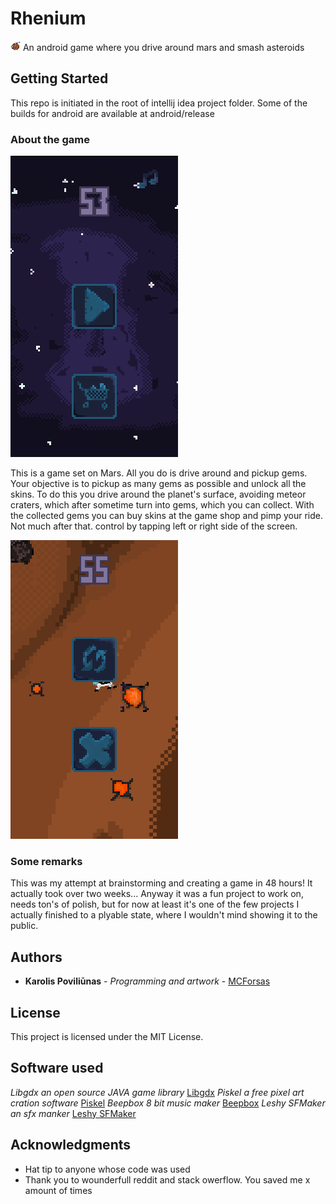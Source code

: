 # Rhenium
![logo](https://raw.githubusercontent.com/MCForsas/Rhenium/shop-fix/android/assets/textures/icon.png)
An android game where you drive around mars and smash asteroids

## Getting Started

This repo is initiated in the root of intellij idea project folder. Some of the builds for android are available at android/release

### About the game

<img style="" src="https://raw.githubusercontent.com/MCForsas/Rhenium/shop-fix/screenshots/Screenshot%20from%202019-06-07%2018-01-18.png" alt="Main game menu" />

This is a game set on Mars. All you do is drive around and pickup gems. Your objective is to pickup as many gems as possible and unlock all the skins. To do this you drive around the planet's surface, avoiding meteor craters, which after sometime turn into gems, which you can collect.
With the collected gems you can buy skins at the game shop and pimp your ride. Not much after that.
control by tapping left or right side of the screen.

<img style="" src="https://raw.githubusercontent.com/MCForsas/Rhenium/shop-fix/screenshots/Screenshot%20from%202019-06-07%2018-02-07.png" alt="Game screen"/>

### Some remarks

This was my attempt at brainstorming and creating a game in 48 hours! It actually took over two weeks... Anyway it was a fun project to work on, needs ton's of polish, but for now at least it's one of the few projects I actually finished to a plyable state, where I wouldn't mind showing it to the public.

## Authors

* **Karolis Poviliūnas** - *Programming and artwork* - [MCForsas](https://github.com/MCForsas)

## License

This project is licensed under the MIT License.

## Software used
*Libgdx an open source JAVA game library* [Libgdx](http://libgdx.badlogicgames.com/)
*Piskel a free pixel art cration software* [Piskel](https://www.piskelapp.com/)
*Beepbox 8 bit music maker* [Beepbox](http://beepbox.co/)
*Leshy SFMaker an sfx manker* [Leshy SFMaker](https://www.leshylabs.com/apps/sfMaker/)

## Acknowledgments

* Hat tip to anyone whose code was used
* Thank you to wounderfull reddit and stack owerflow. You saved me x amount of times
